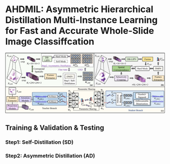 # AHDMIL: Asymmetric Hierarchical Distillation Multi-Instance Learning for Fast and Accurate Whole-Slide Image Classiffcation
![Model Architecture](Framework.png)

## Training & Validation & Testing

### Step1: Self-Distillation (SD)

### Step2: Asymmetric Distillation (AD)
